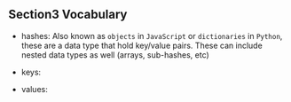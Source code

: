 ## Section3 Vocabulary
- hashes:  Also known as `objects` in `JavaScript` or `dictionaries` in `Python`, these are a data type that hold key/value pairs.  These can include nested data types as well (arrays, sub-hashes, etc)

- keys:  

- values:  
